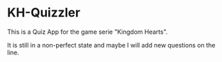 # KH-Quizzler

This is a Quiz App for the game serie "Kingdom Hearts".

It is still in a non-perfect state and maybe I will add new questions on the line.

